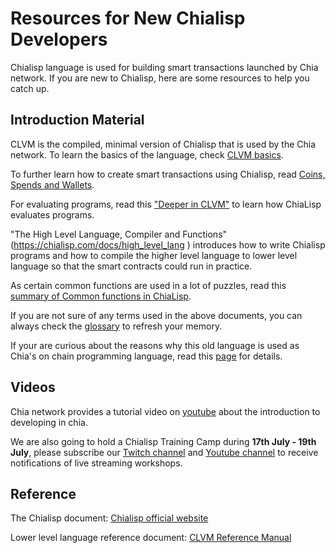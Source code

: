 # Resources for New Chialisp Developers 
Chialisp language is used for building smart transactions launched by Chia network. 
If you are new to Chialisp, here are some resources to help you catch up. 


## Introduction Material 

CLVM is the compiled, minimal version of Chialisp that is used by the Chia network. To learn the basics of the language, check [CLVM basics](https://chialisp.com/docs/). 

To further learn how to create smart transactions using Chialisp, read [Coins, Spends and Wallets](https://chialisp.com/docs/coins_spends_and_wallets).

For evaluating programs, read this ["Deeper in CLVM"](https://chialisp.com/docs/deeper_into_clvm) to learn how ChiaLisp evaluates programs. 

"The High Level Language, Compiler and Functions"(https://chialisp.com/docs/high_level_lang ) introduces how to write Chialisp programs and how to compile the higher level language to lower level language so that the smart contracts could run in practice. 

As certain common functions are used in a lot of puzzles, read this [summary of Common functions in ChiaLisp](https://chialisp.com/docs/common_functions). 

If you are not sure of any terms used in the above documents, you can always check the [glossary](https://chialisp.com/docs/glossary/) to refresh your memory. <br>

If your are curious about the reasons why this old language is used as Chia's on chain programming language, read this [page](https://chialisp.com/) for details. 


## Videos 

Chia network provides a tutorial video on [youtube](https://www.youtube.com/watch?v=dEFLJSU87K8&t=1768s) about the introduction to developing in chia.<br>

We are also going to hold a Chialisp Training Camp during **17th July - 19th July**, please subscribe our [Twitch channel]() and [Youtube channel]() to receive notifications of live streaming workshops.



## Reference 
The Chialisp document: [Chialisp official website](https://chialisp.com/#developer-documentation)

Lower level language reference document: [CLVM Reference Manual](https://chialisp.com/docs/ref/clvm/)

